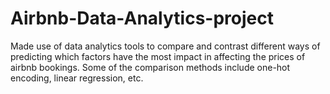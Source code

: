 # Airbnb-Data-Analytics-project

Made use of data analytics tools to compare and contrast different ways of predicting which factors have the most impact in affecting the prices of airbnb bookings.
Some of the comparison methods include one-hot encoding, linear regression, etc. 
